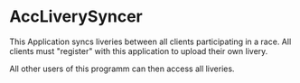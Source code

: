 # AccLiverySyncer

This Application syncs liveries between all clients participating in a race.
All clients must "register" with this application to upload their own livery.

All other users of this programm can then access all liveries.